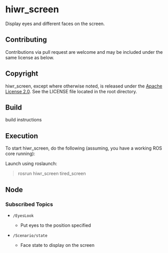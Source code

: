 hiwr\_screen
===============================================

Display eyes and different faces on the screen.

Contributing
----------------------

Contributions via pull request are welcome and may be included under the
same license as below.

Copyright
----------------------

hiwr\_screen, except where otherwise noted, is released under the
[Apache License 2.0](http://www.apache.org/licenses/LICENSE-2.0.html).
See the LICENSE file located in the root directory.

Build
----------------------
build instructions

Execution
----------------------

To start hiwr\_screen, do the following (assuming, you
have a working ROS core running):

   Launch using roslaunch:

   > rosrun hiwr\_screen tired\_screen

Node
----------------------

### Subscribed Topics

- `/EyesLook`
    * Put eyes to the position specified

- `/Scenario/state`
    * Face state to display on the screen